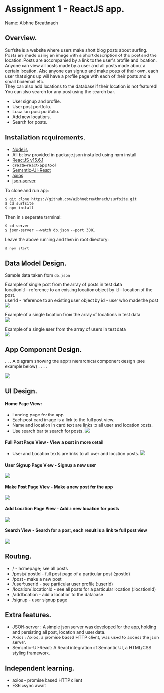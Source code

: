 # Assignment 1 - ReactJS app.

Name: Aibhne Breathnach

## Overview.
Surfsite is a website where users make short blog posts about surfing. Posts
are made using an image with a short description of the post and the location. Posts are accompanied
by a link to the user's profile and location.<br>
Anyone can view all posts made by a user and all posts made about a certain location.
Also anyone can signup and make posts of their own, each user that signs up will have a profile page
with each of their posts and a small bio/email etc. <br>
They can also add locations to the database if their location is not featured!<br>
You can also search for any post using the search bar.

 
 + User signup and profile.
 + User post portfolio.
 + Location post portfolio.
 + Add new locations.
 + Search for posts.

## Installation requirements.
+ [Node js](https://nodejs.org/en/)
+ All below provided in package.json installed using npm install
+ [ReactJS v15.6.1](https://reactjs.org/)
+ [create-react-app tool](https://github.com/facebookincubator/create-react-app)
+ [Semantic-UI-React](https://react.semantic-ui.com)
+ [axios](https://github.com/axios/axios)
+ [json-server](https://github.com/typicode/json-server)

To clone and run app:
```
$ git clone https://github.com/aibhnebreathnach/surfsite.git
$ cd surfsite
$ npm install
```
Then in a seperate terminal:
```
$ cd server
$ json-server --watch db.json --port 3001
```
Leave the above running and then in root directory:
```
$ npm start
```

## Data Model Design.

Sample data taken from ```db.json```

Example of single post from the array of posts in test data <br>
locationId - reference to an existing location object by id - location of the post. <br>
userId - reference to an existing user object by id - user who made the post <br>
![][posts_json]

Example of a single location from the array of locations in test data <br>
![][locations_json]

Example of a single user from the array of users in test data <br>
![][users_json]

## App Component Design.

 . . . A diagram showing the app's hierarchical component design (see example below) . . . .  

![][design]

## UI Design.

#### Home Page View: <br> 
+ Landing page for the app.
+ Each post card image is a link to the full post view.
+ Name and location in card text are links to all user and location posts.
+ Use search bar to search for posts.
![][home_view]

#### Full Post Page View - View a post in more detail <br>
+ User and Location texts are links to all user and location posts.
![][full_post_view]

#### User Signup Page View - Signup a new user <br>
![][signup_view]

#### Make Post Page View - Make a new post for the app <br>
![][post_view]

#### Add Location Page View - Add a new location for posts <br>
![][addlocation_view]

#### Search View - Search for a post, each result is a link to full post view <br>
![][search_view]

## Routing.

+ / - homepage; see all posts
+ /posts/:postId - full post page of a particular post (:postId)
+ /post - make a new post
+ /user/:userId - see particular user profile (:userId)
+ /location/:locationId - see all posts for a particular location (:locationId)
+ /addlocation - add a location to the database
+ /signup - user signup page

## Extra features.
+ JSON-server : A simple json server was developed for the app, holding and persisting all post, location and user data.
+ Axios : Axios, a promise based HTTP client, was used to access the json server.
+ Semantic-UI-React: A React integration of Semantic UI, a HTML/CSS styling framework.

## Independent learning.
+ axios - promise based HTTP client
+ ES6 async await


[posts_json]: ./images/posts_json.png
[locations_json]: ./images/locations_json.png
[users_json]: ./images/users_json.png

[design]: ./images/design.png

[home_view]: ./images/home_view.png
[full_post_view]: ./images/full_post_view.png
[signup_view]: ./images/signup_view.png
[post_view]: ./images/post_view.png
[addlocation_view]: ./images/addlocation_view.png
[search_view]: ./images/search_view.png